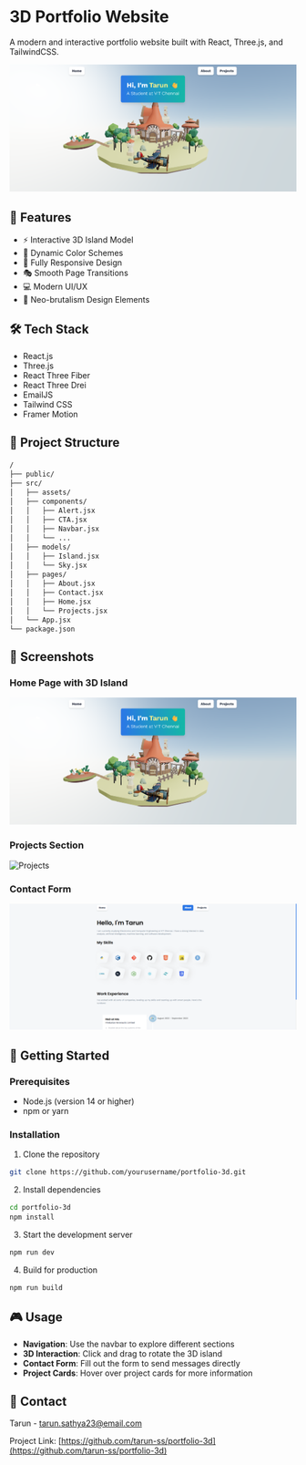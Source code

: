 # 3D Portfolio Website

A modern and interactive portfolio website built with React, Three.js, and TailwindCSS.

![Portfolio Hero Section](./screenshots/hero.png)

## 🚀 Features

- ⚡️ Interactive 3D Island Model
- 🎨 Dynamic Color Schemes
- 📱 Fully Responsive Design
- 🎭 Smooth Page Transitions
- 💻 Modern UI/UX
- 🌈 Neo-brutalism Design Elements

## 🛠️ Tech Stack

- React.js
- Three.js
- React Three Fiber
- React Three Drei
- EmailJS
- Tailwind CSS
- Framer Motion

## 📝 Project Structure

```text
/
├── public/
├── src/
│   ├── assets/
│   ├── components/
│   │   ├── Alert.jsx
│   │   ├── CTA.jsx
│   │   ├── Navbar.jsx
│   │   └── ...
│   ├── models/
│   │   ├── Island.jsx
│   │   └── Sky.jsx
│   ├── pages/
│   │   ├── About.jsx
│   │   ├── Contact.jsx
│   │   ├── Home.jsx
│   │   └── Projects.jsx
│   └── App.jsx
└── package.json
```

## 📸 Screenshots

### Home Page with 3D Island
![Home Page](./screenshots/home.png)

### Projects Section
![Projects](./screenshots/projects.png)

### Contact Form
![Contact](./screenshots/contact.png)

## 🚀 Getting Started

### Prerequisites
- Node.js (version 14 or higher)
- npm or yarn

### Installation

1. Clone the repository
```bash
git clone https://github.com/yourusername/portfolio-3d.git
```

2. Install dependencies
```bash
cd portfolio-3d
npm install
```

3. Start the development server
```bash
npm run dev
```

4. Build for production
```bash
npm run build
```

## 🎮 Usage

- **Navigation**: Use the navbar to explore different sections
- **3D Interaction**: Click and drag to rotate the 3D island
- **Contact Form**: Fill out the form to send messages directly
- **Project Cards**: Hover over project cards for more information


## 🤝 Contact

Tarun - [tarun.sathya23@email.com](mailto:tarun.sathya23@gmail.com)

Project Link: [https://github.com/tarun-ss/portfolio-3d](https://github.com/tarun-ss/portfolio-3d)
